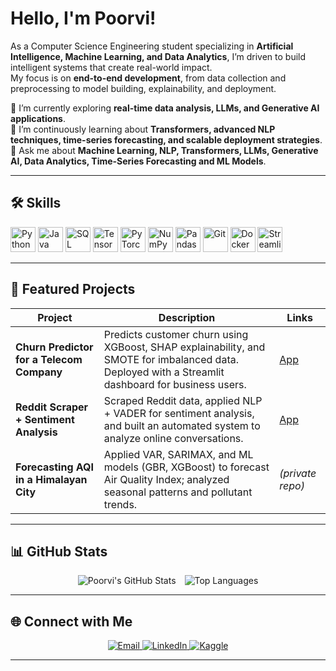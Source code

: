 # Hello, I'm Poorvi!

As a Computer Science Engineering student specializing in **Artificial Intelligence, Machine Learning, and Data Analytics**, I’m driven to build intelligent systems that create real-world impact.  
My focus is on **end-to-end development**, from data collection and preprocessing to model building, explainability, and deployment.  

🔭 I’m currently exploring **real-time data analysis, LLMs, and Generative AI applications**.  
🌱 I’m continuously learning about **Transformers, advanced NLP techniques, time-series forecasting, and scalable deployment strategies**.  
💬 Ask me about **Machine Learning, NLP, Transformers, LLMs, Generative AI, Data Analytics, Time-Series Forecasting and ML Models**.  


---
## 🛠 Skills

<p align="left">
  <!-- Languages -->
  <img src="https://cdn.jsdelivr.net/gh/devicons/devicon/icons/python/python-original.svg" alt="Python" width="40" height="40"/>
  <img src="https://cdn.jsdelivr.net/gh/devicons/devicon/icons/java/java-original.svg" alt="Java" width="40" height="40"/>
  <img src="https://cdn.jsdelivr.net/gh/devicons/devicon/icons/mysql/mysql-original.svg" alt="SQL" width="40" height="40"/>

  <!-- AI/ML -->
  <img src="https://cdn.jsdelivr.net/gh/devicons/devicon/icons/tensorflow/tensorflow-original.svg" alt="TensorFlow" width="40" height="40"/>
  <img src="https://cdn.jsdelivr.net/gh/devicons/devicon/icons/pytorch/pytorch-original.svg" alt="PyTorch" width="40" height="40"/>
  <img src="https://cdn.jsdelivr.net/gh/devicons/devicon/icons/numpy/numpy-original.svg" alt="NumPy" width="40" height="40"/>
  <img src="https://cdn.jsdelivr.net/gh/devicons/devicon/icons/pandas/pandas-original.svg" alt="Pandas" width="40" height="40"/>

  <!-- Tools -->
  <img src="https://cdn.jsdelivr.net/gh/devicons/devicon/icons/git/git-original.svg" alt="Git" width="40" height="40"/>
  <img src="https://cdn.jsdelivr.net/gh/devicons/devicon/icons/docker/docker-original.svg" alt="Docker" width="40" height="40"/>
  <img src="https://cdn.jsdelivr.net/gh/devicons/devicon/icons/streamlit/streamlit-original.svg" alt="Streamlit" width="40" height="40"/>
</p>

---

## 🚀 Featured Projects  

| Project | Description | Links |
|---------|-------------|-------|
| **Churn Predictor for a Telecom Company** | Predicts customer churn using XGBoost, SHAP explainability, and SMOTE for imbalanced data. Deployed with a Streamlit dashboard for business users. | [App](https://teleco-churn-prediction-13.streamlit.app/) |
| **Reddit Scraper + Sentiment Analysis** | Scraped Reddit data, applied NLP + VADER for sentiment analysis, and built an automated system to analyze online conversations. | [App](https://reddit-sentiment-analyzer-13.streamlit.app/) |
| **Forecasting AQI in a Himalayan City** | Applied VAR, SARIMAX, and ML models (GBR, XGBoost) to forecast Air Quality Index; analyzed seasonal patterns and pollutant trends. | *(private repo)* |

---

## 📊 GitHub Stats  

<div align="center">
  <img src="https://github-readme-stats.vercel.app/api?username=Poorvinfi&show_icons=true&theme=radical&hide_rank=true&hide_title=true" alt="Poorvi's GitHub Stats" style="display: inline-block; margin-right: 10px;"> 
  <img src="https://github-readme-stats.vercel.app/api/top-langs/?username=Poorvinfi&layout=compact&theme=radical&hide_progress=true" alt="Top Languages" style="display: inline-block;">
</div>

 

  

---

## 🌐 Connect with Me

<p align="center">
  <a href="mailto:poorvisingh1309@gmail.com">
    <img src="https://img.shields.io/badge/Email-D14836?style=for-the-badge&logo=gmail&logoColor=white" alt="Email"/>
  </a>
  <a href="https://www.linkedin.com/in/poorvi-singh-708b07201/">
    <img src="https://img.shields.io/badge/LinkedIn-0077B5?style=for-the-badge&logo=linkedin&logoColor=white" alt="LinkedIn"/>
  </a>
  <a href="https://www.kaggle.com/poorvi13">
    <img src="https://img.shields.io/badge/Kaggle-20BEFF?style=for-the-badge&logo=kaggle&logoColor=white" alt="Kaggle"/>
  </a>
</p>


---
